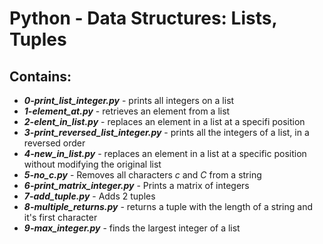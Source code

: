 # Python - Data Structures: Lists, Tuples
## Contains:
- ***0-print_list_integer.py*** - prints all integers on a list
- ***1-element_at.py*** - retrieves an element from a list
- ***2-elent_in_list.py*** - replaces an element in a list at a specifi position
- ***3-print_reversed_list_integer.py*** - prints all the integers of a list, in a reversed order
- ***4-new_in_list.py*** - replaces an element in a list at a specific position without modifying the original list
- ***5-no_c.py*** - Removes all characters *c* and *C* from a string
- ***6-print_matrix_integer.py*** - Prints a matrix of integers
- ***7-add_tuple.py*** - Adds 2 tuples
- ***8-multiple_returns.py*** - returns a tuple with the length of a string and it's first character
- ***9-max_integer.py*** - finds the largest integer of a list
